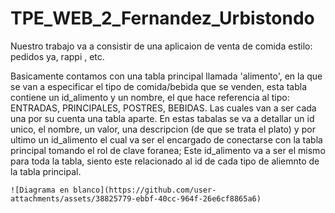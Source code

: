 # TPE_WEB_2_Fernandez_Urbistondo

 Nuestro trabajo va a consistir de una aplicaion de venta de comida estilo: pedidos ya, rappi , etc.
    
Basicamente contamos con una tabla principal llamada 'alimento',
en la que se van a especificar el tipo de comida/bebida que se venden, 
esta tabla contiene un id_alimento y un nombre, el que hace referencia al tipo: ENTRADAS, PRINCIPALES, POSTRES, BEBIDAS. 
Las cuales van a ser cada una por su cuenta una tabla aparte.
En estas tabalas se va a detallar un id unico, el nombre, un valor, una descripcion (de que se trata el plato) y por ultimo un id_alimento 
el cual va ser el encargado de conectarse con la tabla principal tomando el rol de clave foranea; 
Este id_alimento va a ser el mismo para toda la tabla, siento este relacionado al id de cada tipo de aliemnto de la tabla principal.


    ![Diagrama en blanco](https://github.com/user-attachments/assets/38825779-ebbf-40cc-964f-26e6cf8865a6)
